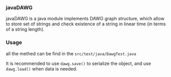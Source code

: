 ### javaDAWG

javaDAWG is a java module implements DAWG graph structure, which allow to store set of strings and check existence of a string in linear time (in terms of a string length).

### Usage

all the methed can be find in the ```src/test/java/DawgTest.java```

It is recommended to use ```dawg.save()``` to serialize the object, and use ```dawg.load()``` when data is needed.
